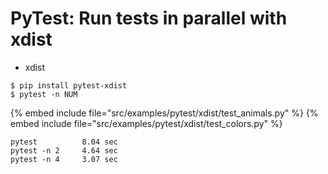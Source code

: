 # PyTest: Run tests in parallel with xdist

* xdist

```
$ pip install pytest-xdist
$ pytest -n NUM
```

{% embed include file="src/examples/pytest/xdist/test_animals.py" %}
{% embed include file="src/examples/pytest/xdist/test_colors.py" %}

```
pytest          8.04 sec
pytest -n 2     4.64 sec
pytest -n 4     3.07 sec
```


